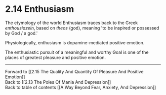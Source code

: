 # 2.14 Enthusiasm

The etymology of the world Enthusiasm traces back to the Greek _enthousiazein_, based on _theos_ (god), meaning 'to be inspired or possessed by God / a god.'  

Physiologically, enthusiasm is dopamine-mediated positive emotion. 

The enthusiastic pursuit of a meaningful and worthy Goal is one of the places of greatest pleasure and positive emotion. 

___

Forward to [[2.15 The Quality And Quantity Of Pleasure And Positive Emotion]]          
Back to [[2.13 The Poles Of Mania And Depression]]        
Back to table of contents [[A Way Beyond Fear, Anxiety, And Depression]]    
